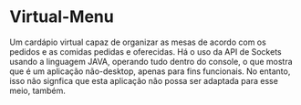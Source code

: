 # Virtual-Menu
Um cardápio virtual capaz de organizar as mesas de acordo com os pedidos e as comidas pedidas e oferecidas. Há o uso da API de Sockets usando a linguagem JAVA, operando tudo dentro do console, o que mostra que é um aplicação não-desktop, apenas para fins funcionais. No entanto, isso não signfica que esta aplicação não possa ser adaptada para esse meio, também. 
